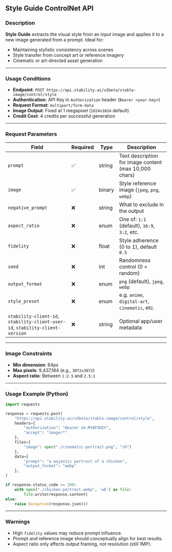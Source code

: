 ## Style Guide ControlNet API

### Description

**Style Guide** extracts the visual style from an input image and applies it to a new image generated from a prompt. Ideal for:
- Maintaining stylistic consistency across scenes
- Style transfer from concept art or reference imagery
- Cinematic or art-directed asset generation

---

### Usage Conditions

- **Endpoint**: `POST https://api.stability.ai/v2beta/stable-image/control/style`
- **Authentication**: API Key in `Authorization` header (`Bearer <your-key>`)
- **Request Format**: `multipart/form-data`
- **Image Output**: Fixed at 1 megapixel (`1024x1024` default)
- **Credit Cost**: 4 credits per successful generation

---

### Request Parameters

| Field             | Required | Type     | Description |
|-------------------|----------|----------|-------------|
| `prompt`          | ✅        | string   | Text description for image content (max 10,000 chars) |
| `image`           | ✅        | binary   | Style reference image (`jpeg`, `png`, `webp`) |
| `negative_prompt` | ❌        | string   | What to exclude in the output |
| `aspect_ratio`    | ❌        | enum     | One of: `1:1` (default), `16:9`, `3:2`, etc. |
| `fidelity`        | ❌        | float    | Style adherence (0 to 1), default `0.5` |
| `seed`            | ❌        | int      | Randomness control (0 = random) |
| `output_format`   | ❌        | enum     | `png` (default), `jpeg`, `webp` |
| `style_preset`    | ❌        | enum     | e.g. `anime`, `digital-art`, `cinematic`, etc. |
| `stability-client-id`, `stability-client-user-id`, `stability-client-version` | ❌ | string | Optional app/user metadata |

---

### Image Constraints

- **Min dimension**: 64px
- **Max pixels**: 9,437,184 (e.g., `3072x3072`)
- **Aspect ratio**: Between `1:2.5` and `2.5:1`

---

### Usage Example (Python)

```python
import requests

response = requests.post(
    "https://api.stability.ai/v2beta/stable-image/control/style",
    headers={
        "authorization": "Bearer sk-MYAPIKEY",
        "accept": "image/*"
    },
    files={
        "image": open("./cinematic-portrait.png", "rb")
    },
    data={
        "prompt": "a majestic portrait of a chicken",
        "output_format": "webp"
    },
)

if response.status_code == 200:
    with open("./chicken-portrait.webp", 'wb') as file:
        file.write(response.content)
else:
    raise Exception(response.json())
```

---

### Warnings

- High `fidelity` values may reduce prompt influence.
- Prompt and reference image should conceptually align for best results.
- Aspect ratio only affects output framing, not resolution (still 1MP).
